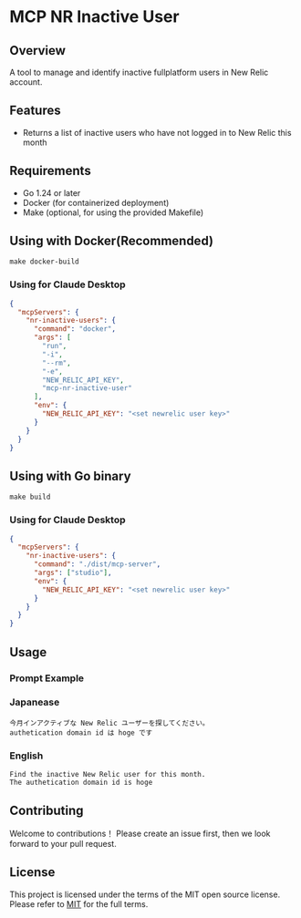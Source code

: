 # MCP NR Inactive User

## Overview
A tool to manage and identify inactive fullplatform users in New Relic account.

## Features
- Returns a list of inactive users who have not logged in to New Relic this month

## Requirements
- Go 1.24 or later
- Docker (for containerized deployment)
- Make (optional, for using the provided Makefile)

## Using with Docker(Recommended)

```shell
make docker-build
```

### Using for Claude Desktop

```json
{
  "mcpServers": {
    "nr-inactive-users": {
      "command": "docker",
      "args": [
        "run",
        "-i",
        "--rm",
        "-e",
        "NEW_RELIC_API_KEY",
        "mcp-nr-inactive-user"
      ],
      "env": {
        "NEW_RELIC_API_KEY": "<set newrelic user key>"
      }
    }
  }
}
```

## Using with Go binary

```shell
make build
```

### Using for Claude Desktop

```json
{
  "mcpServers": {
    "nr-inactive-users": {
      "command": "./dist/mcp-server",
      "args": ["studio"],
      "env": {
        "NEW_RELIC_API_KEY": "<set newrelic user key>"
      }
    }
  }
}
```

## Usage

### Prompt Example


### Japanease

```text
今月インアクティブな New Relic ユーザーを探してください。
authetication domain id は hoge です
```

### English

```text
Find the inactive New Relic user for this month.
The authetication domain id is hoge
```

## Contributing
Welcome to contributions！ Please create an issue first, then we look forward to your pull request.

## License
This project is licensed under the terms of the MIT open source license. Please refer to [MIT](./LICENSE) for the full terms.
